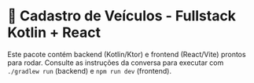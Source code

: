 # 🚗 Cadastro de Veículos - Fullstack Kotlin + React

Este pacote contém backend (Kotlin/Ktor) e frontend (React/Vite) prontos para rodar.
Consulte as instruções da conversa para executar com `./gradlew run` (backend) e `npm run dev` (frontend).